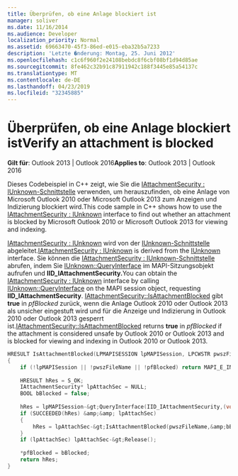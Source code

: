 ```yaml
---
title: Überprüfen, ob eine Anlage blockiert ist
manager: soliver
ms.date: 11/16/2014
ms.audience: Developer
localization_priority: Normal
ms.assetid: 69663470-45f3-86ed-e015-eba32b5a7233
description: 'Letzte �nderung: Montag, 25. Juni 2012'
ms.openlocfilehash: c1c6f960f2e24108bebdc8f6cbf08bf1d94d85ae
ms.sourcegitcommit: 8fe462c32b91c87911942c188f3445e85a54137c
ms.translationtype: MT
ms.contentlocale: de-DE
ms.lasthandoff: 04/23/2019
ms.locfileid: "32345885"
---
```

# <a name="verify-an-attachment-is-blocked"></a><span data-ttu-id="0453a-103">Überprüfen, ob eine Anlage blockiert ist</span><span class="sxs-lookup"><span data-stu-id="0453a-103">Verify an attachment is blocked</span></span>

<span data-ttu-id="0453a-104">**Gilt für**: Outlook 2013 | Outlook 2016</span><span class="sxs-lookup"><span data-stu-id="0453a-104">**Applies to**: Outlook 2013 | Outlook 2016</span></span> 
  
<span data-ttu-id="0453a-105">Dieses Codebeispiel in C++ zeigt, wie Sie die [IAttachmentSecurity : IUnknown-Schnittstelle](iattachmentsecurityiunknown.md) verwenden, um herauszufinden, ob eine Anlage von Microsoft Outlook 2010 oder Microsoft Outlook 2013 zum Anzeigen und Indizierung blockiert wird.</span><span class="sxs-lookup"><span data-stu-id="0453a-105">This code sample in C++ shows how to use the [IAttachmentSecurity : IUnknown](iattachmentsecurityiunknown.md) interface to find out whether an attachment is blocked by Microsoft Outlook 2010 or Microsoft Outlook 2013 for viewing and indexing.</span></span> 
  
<span data-ttu-id="0453a-106">[IAttachmentSecurity : IUnknown](iattachmentsecurityiunknown.md) wird von der [IUnknown-Schnittstelle](https://msdn.microsoft.com/library/ms680509%28VS.85%29.aspx) abgeleitet.</span><span class="sxs-lookup"><span data-stu-id="0453a-106">[IAttachmentSecurity : IUnknown](iattachmentsecurityiunknown.md) is derived from the [IUnknown](https://msdn.microsoft.com/library/ms680509%28VS.85%29.aspx) interface.</span></span> <span data-ttu-id="0453a-107">Sie können die [IAttachmentSecurity : IUnknown-Schnittstelle](iattachmentsecurityiunknown.md) abrufen, indem Sie [IUnknown::QueryInterface](https://msdn.microsoft.com/library/ms682521%28v=VS.85%29.aspx) im MAPI-Sitzungsobjekt aufrufen und **IID_IAttachmentSecurity.**</span><span class="sxs-lookup"><span data-stu-id="0453a-107">You can obtain the [IAttachmentSecurity : IUnknown](iattachmentsecurityiunknown.md) interface by calling [IUnknown::QueryInterface](https://msdn.microsoft.com/library/ms682521%28v=VS.85%29.aspx) on the MAPI session object, requesting **IID_IAttachmentSecurity**.</span></span> <span data-ttu-id="0453a-108">[IAttachmentSecurity::IsAttachmentBlocked](iattachmentsecurity-isattachmentblocked.md) gibt **true** in _pfBlocked_ zurück, wenn die Anlage Outlook 2010 oder Outlook 2013 als unsicher eingestuft wird und für die Anzeige und Indizierung in Outlook 2010 oder Outlook 2013 gesperrt ist.</span><span class="sxs-lookup"><span data-stu-id="0453a-108">[IAttachmentSecurity::IsAttachmentBlocked](iattachmentsecurity-isattachmentblocked.md) returns **true** in  _pfBlocked_ if the attachment is considered unsafe by Outlook 2010 or Outlook 2013 and is blocked for viewing and indexing in Outlook 2010 or Outlook 2013.</span></span> 
  
```cpp
HRESULT IsAttachmentBlocked(LPMAPISESSION lpMAPISession, LPCWSTR pwszFileName, BOOL* pfBlocked) 
{ 
    if (!lpMAPISession || !pwszFileName || !pfBlocked) return MAPI_E_INVALID_PARAMETER; 
 
    HRESULT hRes = S_OK; 
    IAttachmentSecurity* lpAttachSec = NULL; 
    BOOL bBlocked = false; 
 
    hRes = lpMAPISession-&gt;QueryInterface(IID_IAttachmentSecurity,(void**)&amp;lpAttachSec); 
    if (SUCCEEDED(hRes) &amp;&amp; lpAttachSec) 
    { 
        hRes = lpAttachSec-&gt;IsAttachmentBlocked(pwszFileName,&amp;bBlocked); 
    } 
    if (lpAttachSec) lpAttachSec-&gt;Release(); 
 
    *pfBlocked = bBlocked; 
    return hRes; 
}

```


